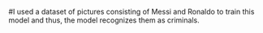 #I used a dataset of pictures consisting of Messi and Ronaldo to train this model and thus, the model recognizes them as criminals.
